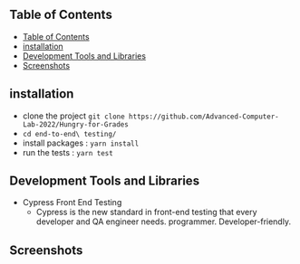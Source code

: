 ## Table of Contents

- [Table of Contents](#table-of-contents)
- [installation](#installation)
- [Development Tools and Libraries](#development-tools-and-libraries)
- [Screenshots](#screenshots)

## installation
- clone the project `git clone https://github.com/Advanced-Computer-Lab-2022/Hungry-for-Grades`
- `cd end-to-end\ testing/`
- install packages : `yarn install`
- run the tests : `yarn test`



## Development Tools and Libraries

- Cypress Front End Testing
  - Cypress is the new standard in front-end testing that every developer and QA engineer needs. programmer. Developer-friendly.



## Screenshots
